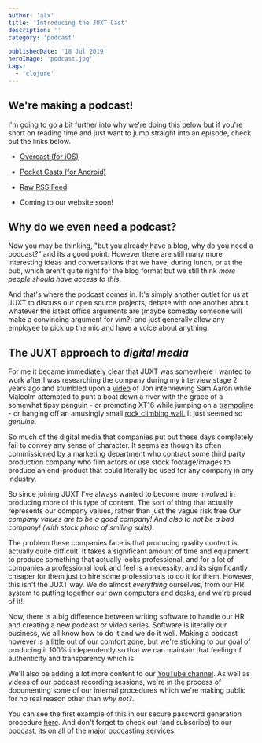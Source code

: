 ```yaml
---
author: 'alx'
title: 'Introducing the JUXT Cast'
description: ''
category: 'podcast'

publishedDate: '18 Jul 2019'
heroImage: 'podcast.jpg'
tags:
  - 'clojure'
---
```


## We're making a podcast!

I'm going to go a bit further into why we're doing this below but if
you're short on reading time and just want to jump straight into an
episode, check out the links below.

- [Overcast (for iOS)](https://overcast.fm/itunes1471141263/juxt-cast)

- [Pocket Casts (for Android)](https://pca.st/0n5o)

- [Raw RSS Feed](http://feeds.feedburner.com/JuxtCast)

- Coming to our website soon!

## Why do we even need a podcast?

Now you may be thinking, \"but you already have a blog, why do you need
a podcast?\" and its a good point. However there are still many more
interesting ideas and conversations that we have, during lunch, or at
the pub, which aren't quite right for the blog format but we still think
_more people should have access to this_.

And that's where the podcast comes in. It's simply another outlet for us
at JUXT to discuss our open source projects, debate with one another
about whatever the latest office arguments are (maybe someday someone
will make a convincing argument for vim?) and just generally allow any
employee to pick up the mic and have a voice about anything.

## The JUXT approach to _digital media_

For me it became immediately clear that JUXT was somewhere I wanted to
work after I was researching the company during my interview stage 2
years ago and stumbled upon a
[video](https://www.youtube.com/watch?v=vIDjyTnocMU) of Jon interviewing
Sam Aaron while Malcolm attempted to punt a boat down a river with the
grace of a somewhat tipsy penguin - or promoting XT16 while jumping on a
[trampoline](https://www.youtube.com/watch?v=f1Ip7bGlnb4) - or hanging
off an amusingly small [rock climbing
wall.](https://www.youtube.com/watch?v=Rlv24H-MI6g) It just seemed so
_genuine_.

So much of the digital media that companies put out these days
completely fail to convey any sense of character. It seems as though its
often commissioned by a marketing department who contract some third
party production company who film actors or use stock footage/images to
produce an end-product that could literally be used for any company in
any industry.

So since joining JUXT I've always wanted to become more involved in
producing more of this type of content. The sort of thing that actually
represents our company values, rather than just the vague risk free _Our
company values are to be a good company! And also to not be a bad
company! (with stock photo of smiling suits)_.

The problem these companies face is that producing quality content is
actually quite difficult. It takes a significant amount of time and
equipment to produce something that actually looks professional, and for
a lot of companies a professional look and feel is a necessity, and its
significantly cheaper for them just to hire some professionals to do it
for them. However, this isn't the JUXT way. We do almost _everything_
ourselves, from our HR system to putting together our own computers and
desks, and we're proud of it!

Now, there is a big difference between writing software to handle our HR
and creating a new podcast or video series. Software is literally our
business, we all know how to do it and we do it well. Making a podcast
however is a little out of our comfort zone, but we're sticking to our
goal of producing it 100% independently so that we can maintain that
feeling of authenticity and transparency which is

We'll also be adding a lot more content to our [YouTube
channel](https://www.youtube.com/channel/UC5G6p4wwKuDKZsgDrbp5j5A?view_as=subscriber).
As well as videos of our podcast recording sessions, we're in the
process of documenting some of our internal procedures which we're
making public for no real reason other than _why not?_.

You can see the first example of this in our secure password generation
procedure [here](https://www.youtube.com/watch?v=pHwYgTX9tNs). And don't
forget to check out (and subscribe) to our podcast, its on all of the
[major podcasting
services](https://overcast.fm/itunes1471141263/juxt-cast).
